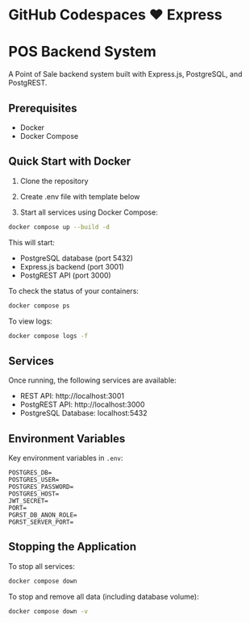 # GitHub Codespaces ♥️ Express

# POS Backend System

A Point of Sale backend system built with Express.js, PostgreSQL, and PostgREST.

## Prerequisites

- Docker
- Docker Compose

## Quick Start with Docker

1. Clone the repository

2. Create .env file with template below

3. Start all services using Docker Compose:
```bash
docker compose up --build -d
```

This will start:
- PostgreSQL database (port 5432)
- Express.js backend (port 3001)
- PostgREST API (port 3000)

To check the status of your containers:
```bash
docker compose ps
```

To view logs:
```bash
docker compose logs -f
```

## Services

Once running, the following services are available:

- REST API: http://localhost:3001
- PostgREST API: http://localhost:3000
- PostgreSQL Database: localhost:5432

## Environment Variables

Key environment variables in `.env`:

```plaintext
POSTGRES_DB=
POSTGRES_USER=
POSTGRES_PASSWORD=
POSTGRES_HOST=
JWT_SECRET=
PORT=
PGRST_DB_ANON_ROLE=
PGRST_SERVER_PORT=
```

## Stopping the Application

To stop all services:
```bash
docker compose down
```

To stop and remove all data (including database volume):
```bash
docker compose down -v
```
